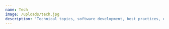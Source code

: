 ```yaml
---
name: Tech
image: /uploads/tech.jpg
description: 'Technical topics, software development, best practices, etc.'
---
```


